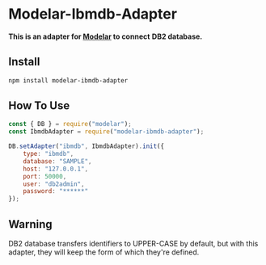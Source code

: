 # Modelar-Ibmdb-Adapter

**This is an adapter for [Modelar](http://modelar.hyurl.com) to connect**
**DB2 database.**

## Install

```sh
npm install modelar-ibmdb-adapter
```

## How To Use

```javascript
const { DB } = require("modelar");
const IbmdbAdapter = require("modelar-ibmdb-adapter");

DB.setAdapter("ibmdb", IbmdbAdapter).init({
    type: "ibmdb",
    database: "SAMPLE",
    host: "127.0.0.1",
    port: 50000,
    user: "db2admin",
    password: "******"
});
```

## Warning

DB2 database transfers identifiers to UPPER-CASE by default, but with this 
adapter, they will keep the form of which they're defined.